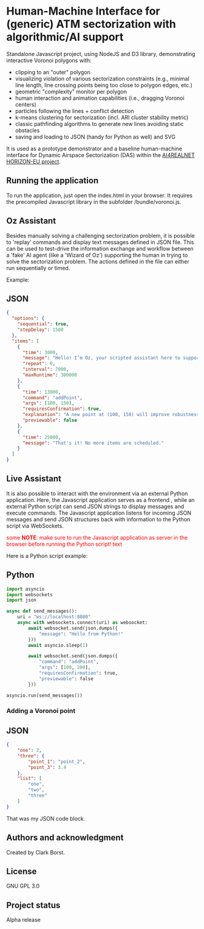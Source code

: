 # Human-Machine Interface for (generic) ATM sectorization with algorithmic/AI support

Standalone Javascript project, using NodeJS and D3 library, demonstrating interactive Voronoi polygons with:
- clipping to an "outer" polygon
- visualizing violation of various sectorization constraints (e.g., minimal line length, line crossing points being too close to polygon edges, etc.)
- geometric "complexity" monitor per polygon
- human interaction and animation capabilities (i.e., dragging Voronoi centers)
- particles following the lines + conflict detection
- k-means clustering for sectorization (incl. ARI cluster stability metric)
- classic pathfinding algorithms to generate new lines avoiding static obstacles
- saving and loading to JSON (handy for Python as well) and SVG

It is used as a prototype demonstrator and a baseline human-machine interface for Dynamic Airspace Sectorization (DAS) within the [AI4REALNET HORIZON-EU project](https://ai4realnet.eu/).

## Running the application

To run the application, just open the index.html in your browser. It requires the precompiled Javascript library in the subfolder /bundle/voronoi.js.  

## Oz Assistant

Besides manually solving a challenging sectorization problem, it is possible to 'replay' commands and display text messages defined in JSON file. This can be used to test-drive the 
information exchange and workflow between a 'fake' AI agent (like a 'Wizard of Oz') supporting the human in trying to solve the sectorization problem. The actions defined in the file can 
either run sequentially or timed.

Example:

JSON
----

```json
{
  "options": {
    "sequential": true,
    "stepDelay": 1500
  },
  "items": [
    {
      "time": 3000,
      "message": "Hello! I’m Oz, your scripted assistant here to support your sectorization efforts.\n\n",
      "repeat": 0,
      "interval": 7000,
      "maxRuntime": 300000
    },
    {
      "time": 13000,
      "command": "addPoint",
      "args": [100, 150],
      "requiresConfirmation": true,
      "explanation": "A new point at (100, 150) will improve robustness by 15%.",
      "previewable": false
    },
    {
      "time": 25000,
      "message": "That's it! No more items are scheduled."
    }
  ]
}
```

## Live Assistant

It is also possible to interact with the environment via an external Python application. Here, the Javascript application serves as a frontend , while an external Python script
can send JSON strings to display messages and execute commands. The Javascript application listens for incoming JSON messages and send JSON structures back with information to the Python script via WebSockets. 

<span style="color:red">some **NOTE**: make sure to run the Javascript application as server in the browser before running the Python script! text</span>

Here is a Python script example:

Python
----

```python
import asyncio
import websockets
import json

async def send_messages():
    uri = "ws://localhost:8080"
    async with websockets.connect(uri) as websocket:
        await websocket.send(json.dumps({
            "message": "Hello from Python!"
        }))
        await asyncio.sleep(1)

        await websocket.send(json.dumps({
            "command": "addPoint",
            "args": [100, 200],
            "requiresConfirmation": true,
            "previewable": false
        }))

asyncio.run(send_messages())
```

### Adding a Voronoi point

JSON
----

```json
{
    "one": 2,
    "three": {
        "point_1": "point_2",
        "point_3": 3.4
    },
    "list": [
        "one",
        "two",
        "three"
    ]
}
```

That was my JSON code block.




## Authors and acknowledgment
Created by Clark Borst.

## License
GNU GPL 3.0

## Project status
Alpha release



















